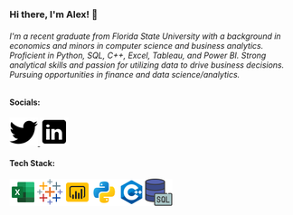 ### Hi there, I'm Alex! 👋
###### I'm a recent graduate from Florida State University with a background in economics and minors in computer science and business analytics. Proficient in Python, SQL, C++, Excel, Tableau, and Power BI. Strong analytical skills and passion for utilizing data to drive business decisions. Pursuing opportunities in finance and data science/analytics.

#### Socials:
<a href="https://twitter.com/Alxfndz">
         <img src="twitter.png">
      </a>
<a href="https://www.linkedin.com/in/alexander-fernandez-3077ab18b/">
         <img src="linkedin.png">
      </a>

#### Tech Stack:
<img src='icons8-microsoft-excel-2019-48.png'><img src='icons8-tableau-software-48.png'><img src='icons8-power-bi-48.png'><img src='python.png'><img src='c++.png'><img src='icons8-sql-48.png'>




